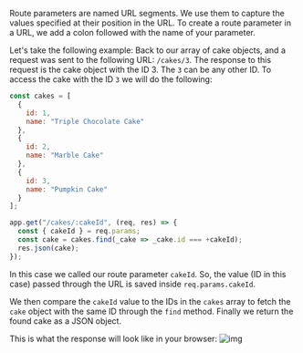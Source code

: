 Route parameters are named URL segments. We use them to capture the values specified at their position in the URL. To create a route parameter in a URL, we add a colon followed with the name of your parameter.

Let's take the following example: Back to our array of cake objects, and a request was sent to the following URL: `/cakes/3`. The response to this request is the cake object with the ID 3. The `3` can be any other ID. To access the cake with the ID `3` we will do the following:

```javascript
const cakes = [
  {
    id: 1,
    name: "Triple Chocolate Cake"
  },
  {
    id: 2,
    name: "Marble Cake"
  },
  {
    id: 3,
    name: "Pumpkin Cake"
  }
];

app.get("/cakes/:cakeId", (req, res) => {
  const { cakeId } = req.params;
  const cake = cakes.find(_cake => _cake.id === +cakeId);
  res.json(cake);
});
```

In this case we called our route parameter `cakeId`. So, the value (ID in this case) passed through the URL is saved inside `req.params.cakeId`.

We then compare the `cakeId` value to the IDs in the `cakes` array to fetch the `cake` object with the same ID through the `find` method. Finally we return the found cake as a JSON object.

This is what the response will look like in your browser:
![img](https://i.imgur.com/huYgB2c.png)
